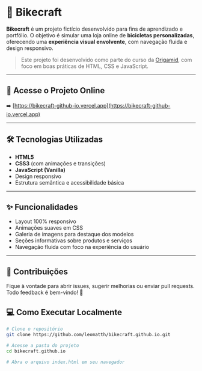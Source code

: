 # 🚴 Bikecraft

**Bikecraft** é um projeto fictício desenvolvido para fins de aprendizado e portfólio. O objetivo é simular uma loja online de **bicicletas personalizadas**, oferecendo uma **experiência visual envolvente**, com navegação fluida e design responsivo.

> Este projeto foi desenvolvido como parte do curso da [Origamid](https://www.origamid.com), com foco em boas práticas de HTML, CSS e JavaScript.

---

## 🔗 Acesse o Projeto Online

➡️ [https://bikecraft-github-io.vercel.app](https://bikecraft-github-io.vercel.app)

---

## 🛠️ Tecnologias Utilizadas

- **HTML5**
- **CSS3** (com animações e transições)
- **JavaScript (Vanilla)**
- Design responsivo
- Estrutura semântica e acessibilidade básica

---

## ✨ Funcionalidades

- Layout 100% responsivo
- Animações suaves em CSS
- Galeria de imagens para destaque dos modelos
- Seções informativas sobre produtos e serviços
- Navegação fluida com foco na experiência do usuário

---

## 🤝 Contribuições
Fique à vontade para abrir issues, sugerir melhorias ou enviar pull requests.
Todo feedback é bem-vindo! 🚀


## 💻 Como Executar Localmente

```bash
# Clone o repositório
git clone https://github.com/leomatth/bikecraft.github.io.git

# Acesse a pasta do projeto
cd bikecraft.github.io

# Abra o arquivo index.html em seu navegador

